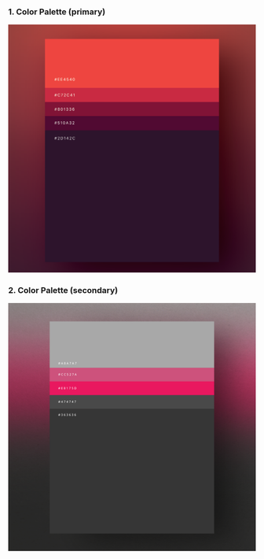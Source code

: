 ### 1. Color Palette (primary)
![](palette_one.png)

### 2. Color Palette (secondary)
![](palette_two.png)
